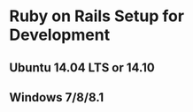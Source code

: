 Ruby on Rails Setup for Development
===================================

Ubuntu 14.04 LTS or 14.10
-------------------------

Windows 7/8/8.1
---------------
